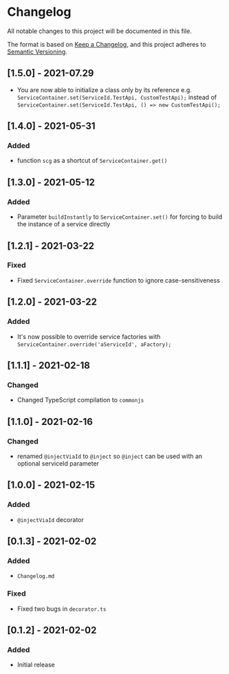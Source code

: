 # Changelog

All notable changes to this project will be documented in this file.

The format is based on [Keep a Changelog](https://keepachangelog.com/en/1.0.0/), and this project adheres
to [Semantic Versioning](https://semver.org/spec/v2.0.0.html).

## [1.5.0] - 2021-07.29

* You are now able to initialize a class only by its reference
  e.g. `ServiceContainer.set(ServiceId.TestApi, CustomTestApi);` instead
  of `ServiceContainer.set(ServiceId.TestApi, () => new CustomTestApi();`

## [1.4.0] - 2021-05-31

### Added

* function `scg` as a shortcut of `ServiceContainer.get()`

## [1.3.0] - 2021-05-12

### Added

* Parameter `buildInstantly` to `ServiceContainer.set()` for forcing to build the instance of a service directly

## [1.2.1] - 2021-03-22

### Fixed

* Fixed `ServiceContainer.override` function to ignore case-sensitiveness

## [1.2.0] - 2021-03-22

### Added

* It's now possible to override service factories with `ServiceContainer.override('aServiceId', aFactory);`

## [1.1.1] - 2021-02-18

### Changed

* Changed TypeScript compilation to `commonjs`

## [1.1.0] - 2021-02-16

### Changed

* renamed `@injectViaId` to `@inject` so `@inject` can be used with an optional serviceId parameter

## [1.0.0] - 2021-02-15

### Added

* `@injectViaId` decorator

## [0.1.3] - 2021-02-02

### Added

* `Changelog.md`

### Fixed

* Fixed two bugs in `decorator.ts`

## [0.1.2] - 2021-02-02

### Added

* Initial release
